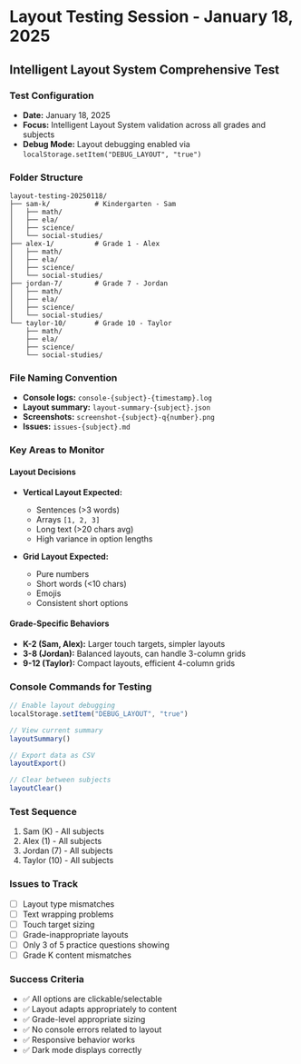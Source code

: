 # Layout Testing Session - January 18, 2025

## Intelligent Layout System Comprehensive Test

### Test Configuration
- **Date:** January 18, 2025
- **Focus:** Intelligent Layout System validation across all grades and subjects
- **Debug Mode:** Layout debugging enabled via `localStorage.setItem("DEBUG_LAYOUT", "true")`

### Folder Structure
```
layout-testing-20250118/
├── sam-k/           # Kindergarten - Sam
│   ├── math/
│   ├── ela/
│   ├── science/
│   └── social-studies/
├── alex-1/          # Grade 1 - Alex
│   ├── math/
│   ├── ela/
│   ├── science/
│   └── social-studies/
├── jordan-7/        # Grade 7 - Jordan
│   ├── math/
│   ├── ela/
│   ├── science/
│   └── social-studies/
└── taylor-10/       # Grade 10 - Taylor
    ├── math/
    ├── ela/
    ├── science/
    └── social-studies/
```

### File Naming Convention
- **Console logs:** `console-{subject}-{timestamp}.log`
- **Layout summary:** `layout-summary-{subject}.json`
- **Screenshots:** `screenshot-{subject}-q{number}.png`
- **Issues:** `issues-{subject}.md`

### Key Areas to Monitor

#### Layout Decisions
- **Vertical Layout Expected:**
  - Sentences (>3 words)
  - Arrays `[1, 2, 3]`
  - Long text (>20 chars avg)
  - High variance in option lengths

- **Grid Layout Expected:**
  - Pure numbers
  - Short words (<10 chars)
  - Emojis
  - Consistent short options

#### Grade-Specific Behaviors
- **K-2 (Sam, Alex):** Larger touch targets, simpler layouts
- **3-8 (Jordan):** Balanced layouts, can handle 3-column grids
- **9-12 (Taylor):** Compact layouts, efficient 4-column grids

### Console Commands for Testing

```javascript
// Enable layout debugging
localStorage.setItem("DEBUG_LAYOUT", "true")

// View current summary
layoutSummary()

// Export data as CSV
layoutExport()

// Clear between subjects
layoutClear()
```

### Test Sequence
1. Sam (K) - All subjects
2. Alex (1) - All subjects
3. Jordan (7) - All subjects
4. Taylor (10) - All subjects

### Issues to Track
- [ ] Layout type mismatches
- [ ] Text wrapping problems
- [ ] Touch target sizing
- [ ] Grade-inappropriate layouts
- [ ] Only 3 of 5 practice questions showing
- [ ] Grade K content mismatches

### Success Criteria
- ✅ All options are clickable/selectable
- ✅ Layout adapts appropriately to content
- ✅ Grade-level appropriate sizing
- ✅ No console errors related to layout
- ✅ Responsive behavior works
- ✅ Dark mode displays correctly